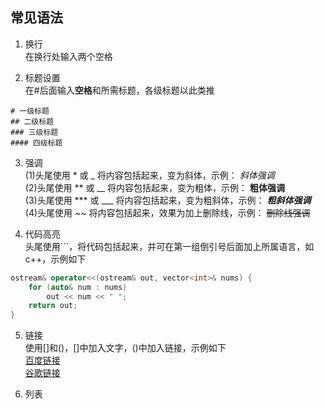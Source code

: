 ## 常见语法

1. 换行  
在换行处输入两个空格  

2. 标题设置  
在#后面输入**空格**和所需标题，各级标题以此类推  
```
# 一级标题  
## 二级标题  
### 三级标题  
#### 四级标题  
```

3. 强调  
(1)头尾使用 * 或 _ 将内容包括起来，变为斜体，示例： *斜体强调*  
(2)头尾使用 ** 或 __ 将内容包括起来，变为粗体，示例： **粗体强调**  
(3)头尾使用 *** 或 ___ 将内容包括起来，变为粗斜体，示例： ***粗斜体强调***   
(4)头尾使用 ~~ 将内容包括起来，效果为加上删除线，示例： ~~删除线强调~~   

4. 代码高亮  
头尾使用```，将代码包括起来，并可在第一组倒引号后面加上所属语言，如c++，示例如下
``` c++
ostream& operator<<(ostream& out, vector<int>& nums) {
    for (auto& num : nums)
        out << num << " ";
    return out;
}
```  

5. 链接  
使用[]和()，[]中加入文字，()中加入链接，示例如下  
[百度链接](https://www.baidu.com)  
[谷歌链接](https://www.google.com)  

6. 列表  


